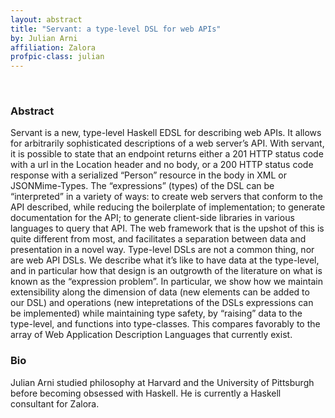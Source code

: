```yaml
---
layout: abstract
title: "Servant: a type-level DSL for web APIs"
by: Julian Arni
affiliation: Zalora
profpic-class: julian
---
```


<br>

### Abstract 

Servant is a new, type-level Haskell EDSL for describing web APIs. It allows for arbitrarily sophisticated descriptions of a web server’s API. With servant, it is possible to state that an endpoint returns either a 201 HTTP status code with a url in the Location header and no body, or a 200 HTTP status code response with a serialized “Person” resource in the body in XML or JSONMime-Types. The “expressions” (types) of the DSL can be “interpreted” in a variety of ways: to create web servers that conform to the API described, while reducing the boilerplate of implementation; to generate documentation for the API; to generate client-side libraries in various languages to query that API. The web framework that is the upshot of this is quite different from most, and facilitates a separation between data and presentation in a novel way. Type-level DSLs are not a common thing, nor are web API DSLs. We describe what it’s like to have data at the type-level, and in particular how that design is an outgrowth of the literature on what is known as the “expression problem”. In particular, we show how we maintain extensibility along the dimension of data (new elements can be added to our DSL) and operations (new intepretations of the DSLs expressions can be implemented) while maintaining type safety, by “raising” data to the type-level, and functions into type-classes. This compares favorably to the array of Web Application Description Languages that currently exist.

### Bio

Julian Arni studied philosophy at Harvard and the University of Pittsburgh before becoming obsessed with Haskell. He is currently a Haskell consultant for Zalora.
